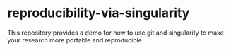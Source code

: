 # reproducibility-via-singularity
This repository provides a demo for how to use git and singularity to make your research more portable and reproducible
